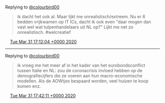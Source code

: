Replying to [@colourbird00](https://twitter.com/colourbird00/status/1245028572152180736)

> ik dacht het ook al\. Maar lijkt me onrealistisch/extreem\. Nu er 6 bedden vrijkwamen op IT ICs, dacht ik ook even "daar mogen dan vast wel wat tulpenhandelaars uit NL op?" Lijkt me net zo onrealistisch\. \#welcreatief

<img src="../../media/tweet.ico" width="12" /> [Tue Mar 31 17:12:04 +0000 2020](https://twitter.com/DromerDenker/status/1245036151171428352)

----

Replying to [@colourbird00](https://twitter.com/colourbird00/status/1245042932908003328)

> ik vroeg me het meer af in het kader van het eurobondsconflict tussen Italie en NL: zou de coronacrisis invloed hebben op de demografiecijfers die ze voeren aan hun macro\-economische modellen\. Als de AOWtjes bespaard worden, veel huizen te koop komen enz\.

<img src="../../media/tweet.ico" width="12" /> [Tue Mar 31 17:42:11 +0000 2020](https://twitter.com/DromerDenker/status/1245043729871888385)